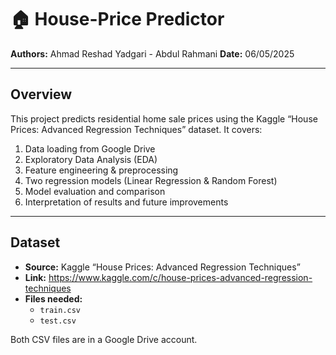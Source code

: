 # 🏠 House-Price Predictor

**Authors:** Ahmad Reshad Yadgari - Abdul Rahmani 
**Date:** 06/05/2025

---

## Overview

This project predicts residential home sale prices using the Kaggle “House Prices: Advanced Regression Techniques” dataset. It covers:

1. Data loading from Google Drive  
2. Exploratory Data Analysis (EDA)  
3. Feature engineering & preprocessing  
4. Two regression models (Linear Regression & Random Forest)  
5. Model evaluation and comparison  
6. Interpretation of results and future improvements  

---

## Dataset

- **Source:** Kaggle “House Prices: Advanced Regression Techniques”  
- **Link:** https://www.kaggle.com/c/house-prices-advanced-regression-techniques  
- **Files needed:**  
  - `train.csv`  
  - `test.csv`  

Both CSV files are in a Google Drive account.
